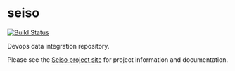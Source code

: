 seiso
=====

[![Build Status](https://travis-ci.org/ExpediaDotCom/seiso.svg?branch=master)](https://travis-ci.org/ExpediaDotCom/seiso)

Devops data integration repository.

Please see the [Seiso project site](http://expediadotcom.github.io/seiso/) for project information and documentation.
